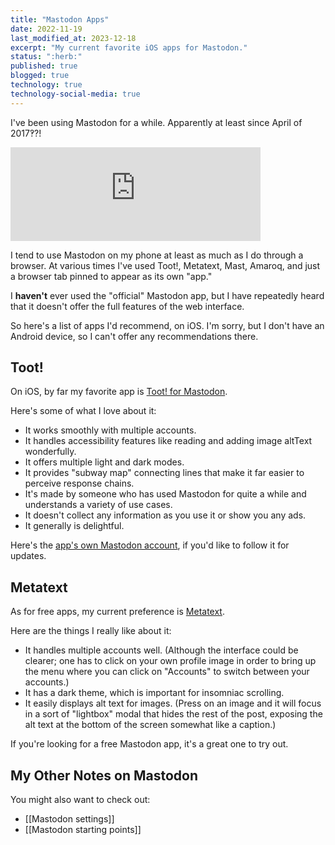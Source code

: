 ```yaml
---
title: "Mastodon Apps"
date: 2022-11-19  
last_modified_at: 2023-12-18  
excerpt: "My current favorite iOS apps for Mastodon."
status: ":herb:"  
published: true
blogged: true
technology: true
technology-social-media: true
---
```


I've been using Mastodon for a while. Apparently at least since April of 2017&#8253;?!  

<iframe src="https://octodon.social/@foureyedsoul/13968/embed" class="mastodon-embed" style="max-width: 100%; border: 0" width="400" allowfullscreen="allowfullscreen"></iframe><script src="https://octodon.social/embed.js" async="async"></script>

I tend to use Mastodon on my phone at least as much as I do through a browser. At various times I've used Toot!, Metatext, Mast, Amaroq, and just a browser tab pinned to appear as its own "app."  

I **haven't** ever used the "official" Mastodon app, but I have repeatedly heard that it doesn't offer the full features of the web interface.  

So here's a list of apps I'd recommend, on iOS. I'm sorry, but I don't have an Android device, so I can't offer any recommendations there.  

## Toot!  

On iOS, by far my favorite app is [Toot! for Mastodon](https://itunes.apple.com/us/app/toot/id1229021451?ls=1&mt=8).  

Here's some of what I love about it:  
- It works smoothly with multiple accounts.  
- It handles accessibility features like reading and adding image altText wonderfully.  
- It offers multiple light and dark modes.  
- It provides "subway map" connecting lines that make it far easier to perceive response chains.  
- It's made by someone who has used Mastodon for quite a while and understands a variety of use cases.  
- It doesn't collect any information as you use it or show you any ads.  
- It generally is delightful.  

Here's the [app's own Mastodon account](https://mastodon.social/@tootapp), if you'd like to follow it for updates.  

## Metatext  

As for free apps, my current preference is [Metatext](https://metabolist.org/).  

Here are the things I really like about it:  
- It handles multiple accounts well. (Although the interface could be clearer; one has to click on your own profile image in order to bring up the menu where you can click on "Accounts" to switch between your accounts.)  
- It has a dark theme, which is important for insomniac scrolling.  
- It easily displays alt text for images. (Press on an image and it will focus in a sort of "lightbox" modal that hides the rest of the post, exposing the alt text at the bottom of the screen somewhat like a caption.)  

If you're looking for a free Mastodon app, it's a great one to try out.  

## My Other Notes on Mastodon  

You might also want to check out:  
- [[Mastodon settings]]  
- [[Mastodon starting points]]  